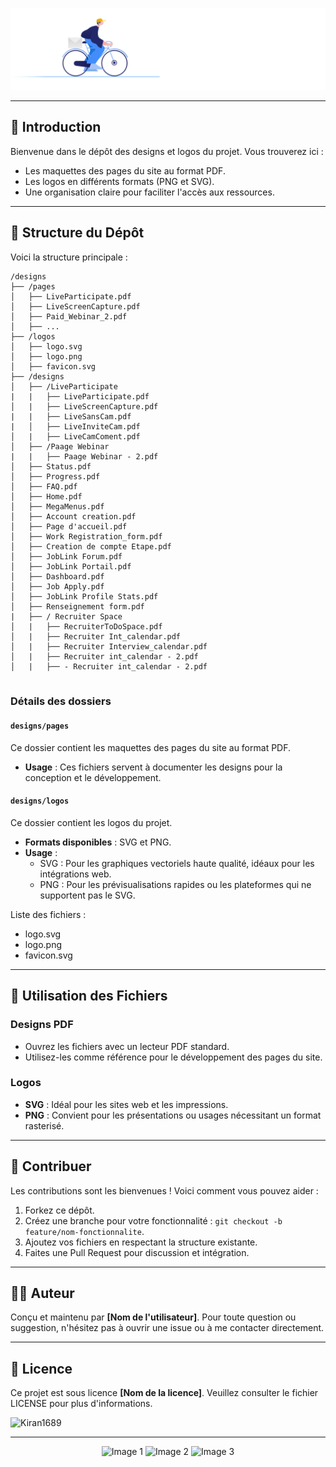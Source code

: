 <!--Banner-->
![Landing Page_Log](./Logo/Landpage_logo.svg)

---

## 🌟 Introduction

Bienvenue dans le dépôt des designs et logos du projet. Vous trouverez ici :
- Les maquettes des pages du site au format PDF.
- Les logos en différents formats (PNG et SVG).
- Une organisation claire pour faciliter l'accès aux ressources.

---

## 📂 Structure du Dépôt

Voici la structure principale :

```
/designs
├── /pages
│   ├── LiveParticipate.pdf
│   ├── LiveScreenCapture.pdf
│   ├── Paid_Webinar_2.pdf
│   ├── ...
├── /logos
│   ├── logo.svg
│   ├── logo.png
│   ├── favicon.svg
├── /designs
│   ├── /LiveParticipate
|   |   ├── LiveParticipate.pdf
│   |   ├── LiveScreenCapture.pdf
|   |   ├── LiveSansCam.pdf
|   │   ├── LiveInviteCam.pdf
│   |   ├── LiveCamComent.pdf
│   ├── /Paage Webinar
|   |   ├── Paage Webinar - 2.pdf
│   ├── Status.pdf
│   ├── Progress.pdf
│   ├── FAQ.pdf
│   ├── Home.pdf
│   ├── MegaMenus.pdf
│   ├── Account creation.pdf
│   ├── Page d'accueil.pdf
│   ├── Work Registration_form.pdf
│   ├── Creation de compte Etape.pdf
│   ├── JobLink Forum.pdf
│   ├── JobLink Portail.pdf
│   ├── Dashboard.pdf
│   ├── Job Apply.pdf
│   ├── JobLink Profile Stats.pdf
│   ├── Renseignement form.pdf
|   ├── / Recruiter Space
│   |   ├── RecruiterToDoSpace.pdf
│   |   ├── Recruiter Int_calendar.pdf
│   |   ├── Recruiter Interview_calendar.pdf
│   |   ├── Recruiter int_calendar - 2.pdf
│   |   ├── - Recruiter int_calendar - 2.pdf


```

### Détails des dossiers

#### `designs/pages`
Ce dossier contient les maquettes des pages du site au format PDF.
- **Usage** : Ces fichiers servent à documenter les designs pour la conception et le développement.

#### `designs/logos`
Ce dossier contient les logos du projet.
- **Formats disponibles** : SVG et PNG.
- **Usage** : 
  - SVG : Pour les graphiques vectoriels haute qualité, idéaux pour les intégrations web.
  - PNG : Pour les prévisualisations rapides ou les plateformes qui ne supportent pas le SVG.

Liste des fichiers :
- logo.svg
- logo.png
- favicon.svg

---

## 🚀 Utilisation des Fichiers

### Designs PDF
- Ouvrez les fichiers avec un lecteur PDF standard.
- Utilisez-les comme référence pour le développement des pages du site.

### Logos
- **SVG** : Idéal pour les sites web et les impressions.
- **PNG** : Convient pour les présentations ou usages nécessitant un format rasterisé.

---

## 🤝 Contribuer

Les contributions sont les bienvenues ! Voici comment vous pouvez aider :
1. Forkez ce dépôt.
2. Créez une branche pour votre fonctionnalité : `git checkout -b feature/nom-fonctionnalite`.
3. Ajoutez vos fichiers en respectant la structure existante.
4. Faites une Pull Request pour discussion et intégration.

---

## 👨‍💻 Auteur
Conçu et maintenu par **[Nom de l'utilisateur]**. Pour toute question ou suggestion, n'hésitez pas à ouvrir une issue ou à me contacter directement.

---

## 📝 Licence
Ce projet est sous licence **[Nom de la licence]**. Veuillez consulter le fichier LICENSE pour plus d'informations.



<!--Profile Count Badge-->
<p align="left">
  <img src="https://komarev.com/ghpvc/?username=Kiran1689&label=Profile%20views&color=770677&style=for-the-badge&logo=star" alt="Kiran1689" style="padding-right:20px;" />
</p>

---
<div align="center">
  <img src="https://i.imgur.com/emszodP.png" width="15%" alt="Image 1" />
  <img src="https://i.imgur.com/JUxf2zF.png" width="15%" alt="Image 2" />
  <img src="https://i.imgur.com/NQJ8GOl.png" width="15%" alt="Image 3" />
</div>
